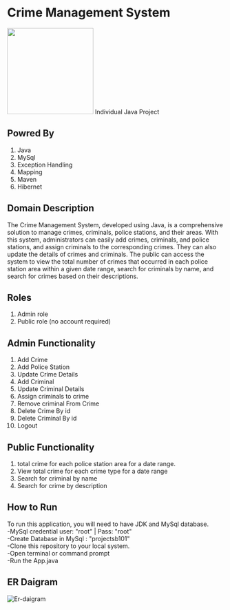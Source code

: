 # Crime Management System
<img src="https://user-images.githubusercontent.com/111178057/235991045-bcb53c7d-5f20-4cb4-8fc9-6149b8d90654.png" height="200px">
Individual Java Project

## Powred By
1. Java
2. MySql
3. Exception Handling
4. Mapping
5. Maven
6. Hibernet

## Domain Description
The Crime Management System, developed using Java, is a comprehensive solution to manage crimes, criminals, police stations, and their areas. With this system, administrators can easily add crimes, criminals, and police stations, and assign criminals to the corresponding crimes. They can also update the details of crimes and criminals. The public can access the system to view the total number of crimes that occurred in each police station area within a given date range, search for criminals by name, and search for crimes based on their descriptions.



## Roles
1. Admin role
2. Public role (no account required)


## Admin Functionality
1. Add Crime
2. Add Police Station
3. Update Crime Details
4. Add Criminal
5. Update Criminal Details
6. Assign criminals to crime
7. Remove criminal From Crime
8. Delete Crime By id
9. Delete Criminal By id
10. Logout


## Public Functionality
1. total crime for each police station area for a date range.
2. View total crime for each crime type for a date range
3. Search for criminal by name
4. Search for crime by description

## How to Run
To run this application, you will need to have JDK and MySql database. <br>
-MySql credential user: "root"  |  Pass: "root"<br>
-Create Database in MySql : "projectsb101"<br>
-Clone this repository to your local system.<br>
-Open terminal or command prompt<br>
-Run the App.java<br>

## ER Daigram
![Er-daigram](https://github.com/rooparam01/Crime-Management-System/assets/111178057/5053d08f-567e-4314-a1b8-616ef6b7b2d7)
